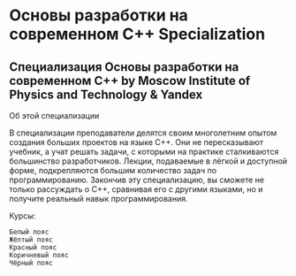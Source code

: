 # Основы разработки на современном C++ Specialization

## Специализация Основы разработки на современном C++ by Moscow Institute of Physics and Technology & Yandex

Об этой специализации

В специализации преподаватели делятся своим многолетним опытом создания больших проектов на языке C++. Они не пересказывают учебник, а учат решать задачи, с которыми на практике сталкиваются большинство разработчиков. Лекции, подаваемые в лёгкой и доступной форме, подкрепляются большим количество задач по программированию. Закончив эту специализацию, вы сможете не только рассуждать о C++, сравнивая его с другими языками, но и получите реальный навык программирования.

Курсы:

    Белый пояс
    Жёлтый пояс
    Красный пояс
    Коричневый пояс
    Чёрный пояс
